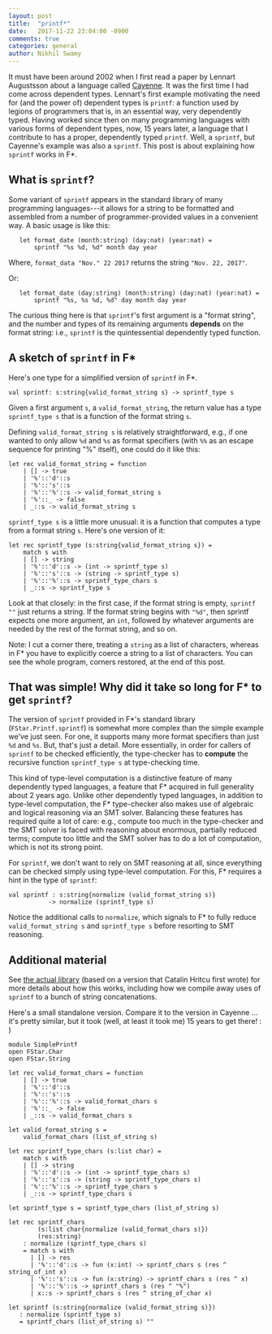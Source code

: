 ```yaml
---
layout: post
title:  "printf*"
date:   2017-11-22 23:04:00 -0900
comments: true
categories: general
author: Nikhil Swamy
---
```


It must have been around 2002 when I first read a paper by Lennart
Augustsson about a language called
[Cayenne](https://dl.acm.org/citation.cfm?doid=289423.289451). It was
the first time I had come across dependent types. Lennart's first
example motivating the need for (and the power of) dependent types is
`printf`: a function used by legions of programmers that is, in an
essential way, very dependently typed. Having worked since then on many
programming languages with various forms of dependent types, now, 15
years later, a language that I contribute to has a proper, dependently
typed `printf`. Well, a `sprintf`, but Cayenne's example was also a
`sprintf`. This post is about explaining how `sprintf` works in F*.

## What is `sprintf`?

Some variant of `sprintf` appears in the standard library of many
programming languages---it allows for a string to be formatted and
assembled from a number of programmer-provided values in a convenient
way. A basic usage is like this:

```
   let format_date (month:string) (day:nat) (year:nat) =
       sprintf "%s %d, %d" month day year
```    

Where, `format_data "Nov." 22 2017` returns the string `"Nov. 22, 2017"`.

Or:

```
   let format_date (day:string) (month:string) (day:nat) (year:nat) =
       sprintf "%s, %s %d, %d" day month day year
```

The curious thing here is that `sprintf`'s first argument is a "format
string", and the number and types of its remaining arguments
**depends** on the format string: i.e., `sprintf` is the
quintessential dependently typed function.

## A sketch of `sprintf` in F\*

Here's one type for a simplified version of `sprintf` in F\*.

```
val sprintf: s:string{valid_format_string s} -> sprintf_type s
```

Given a first argument `s`, a `valid_format_string`, the return value
has a type `sprintf_type s` that is a function of the format string
`s`.

Defining `valid_format_string s` is relatively straightforward, e.g.,
if one wanted to only allow `%d` and `%s` as format specifiers (with
`%%` as an escape sequence for printing "%" itself), one could do it
like this:

```
let rec valid_format_string = function
    | [] -> true
    | '%'::'d'::s 
    | '%'::'s'::s 
    | '%'::'%'::s -> valid_format_string s    
    | '%'::_ -> false
    | _::s -> valid_format_string s
```

`sprintf_type s` is a little more unusual: it is a function that
computes a type from a format string `s`. Here's one version of it:

```
let rec sprintf_type (s:string{valid_format_string s}) =
    match s with
    | [] -> string
    | '%'::'d'::s -> (int -> sprintf_type s)
    | '%'::'s'::s -> (string -> sprintf_type s)
    | '%'::'%'::s -> sprintf_type_chars s
    | _::s -> sprintf_type s
```

Look at that closely: in the first case, if the format string is
empty, `sprintf ""` just returns a string. If the format string begins
with `"%d"`, then sprintf expects one more argument, an `int`,
followed by whatever arguments are needed by the rest of the format
string, and so on.

Note: I cut a corner there, treating a `string` as a list of
characters, whereas in F\* you have to explicitly coerce a string to a
list of characters. You can see the whole program, corners restored,
at the end of this post.

## That was simple! Why did it take so long for F\* to get `sprintf`?

The version of `sprintf` provided in F\*'s standard library
(`FStar.Printf.sprintf`) is somewhat more complex than the simple
example we've just seen. For one, it supports many more format
specifiers than just `%d` and `%s`. But, that's just a detail. More
essentially, in order for callers of `sprintf` to be checked
efficiently, the type-checker has to **compute** the recursive
function `sprintf_type s` at type-checking time.

This kind of type-level computation is a distinctive feature of many
dependently typed languages, a feature that F\* acquired in full
generality about 2 years ago. Unlike other dependently typed
languages, in addition to type-level computation, the F\* type-checker
also makes use of algebraic and logical reasoning via an SMT
solver. Balancing these features has required quite a lot of care:
e.g., compute too much in the type-checker and the SMT solver is faced
with reasoning about enormous, partially reduced terms; compute too
little and the SMT solver has to do a lot of computation, which is not
its strong point.

For `sprintf`, we don't want to rely on SMT reasoning at all, since
everything can be checked simply using type-level computation. For
this, F\* requires a hint in the type of `sprintf`:

```
val sprintf : s:string{normalize (valid_format_string s)}
           -> normalize (sprintf_type s)
```

Notice the additional calls to `normalize`, which signals to F\* to
fully reduce `valid_format_string s` and `sprintf_type s` before
resorting to SMT reasoning.

## Additional material

See [the actual
library](https://github.com/FStarLang/FStar/blob/master/ulib/FStar.Printf.fst)
(based on a version that Catalin Hritcu first wrote) for more details
about how this works, including how we compile away uses of `sprintf`
to a bunch of string concatenations.

Here's a small standalone version. Compare it to the version in
Cayenne ... it's pretty similar, but it took (well, at least it took
me) 15 years to get there! : )

```
module SimplePrintf
open FStar.Char
open FStar.String

let rec valid_format_chars = function
    | [] -> true
    | '%'::'d'::s 
    | '%'::'s'::s 
    | '%'::'%'::s -> valid_format_chars s    
    | '%'::_ -> false
    | _::s -> valid_format_chars s

let valid_format_string s =
    valid_format_chars (list_of_string s)

let rec sprintf_type_chars (s:list char) =
    match s with
    | [] -> string
    | '%'::'d'::s -> (int -> sprintf_type_chars s)
    | '%'::'s'::s -> (string -> sprintf_type_chars s)
    | '%'::'%'::s -> sprintf_type_chars s
    | _::s -> sprintf_type_chars s

let sprintf_type s = sprintf_type_chars (list_of_string s)

let rec sprintf_chars 
        (s:list char{normalize (valid_format_chars s)})
        (res:string)
    : normalize (sprintf_type_chars s)
    = match s with
      | [] -> res
      | '%'::'d'::s -> fun (x:int) -> sprintf_chars s (res ^ string_of_int x)
      | '%'::'s'::s -> fun (x:string) -> sprintf_chars s (res ^ x)
      | '%'::'%'::s -> sprintf_chars s (res ^ "%")
      | x::s -> sprintf_chars s (res ^ string_of_char x)

let sprintf (s:string{normalize (valid_format_string s)})
   : normalize (sprintf_type s)
   = sprintf_chars (list_of_string s) ""
```
